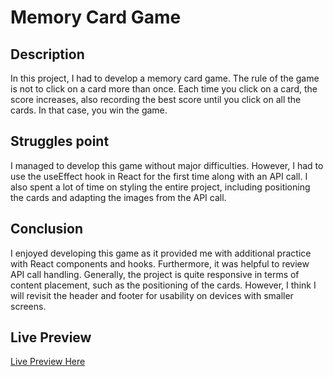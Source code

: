 # Memory Card Game
## Description

In this project, I had to develop a memory card game. The rule of the game is not to click on a card more than once. Each time you click on a card, the score increases, also recording the best score until you click on all the cards. In that case, you win the game.

## Struggles point

I managed to develop this game without major difficulties. However, I had to use the useEffect hook in React for the first time along with an API call. I also spent a lot of time on styling the entire project, including positioning the cards and adapting the images from the API call.

## Conclusion

I enjoyed developing this game as it provided me with additional practice with React components and hooks. Furthermore, it was helpful to review API call handling. Generally, the project is quite responsive in terms of content placement, such as the positioning of the cards. However, I think I will revisit the header and footer for usability on devices with smaller screens.

## Live Preview

[Live Preview Here](https://ec-memorycard.netlify.app/)
